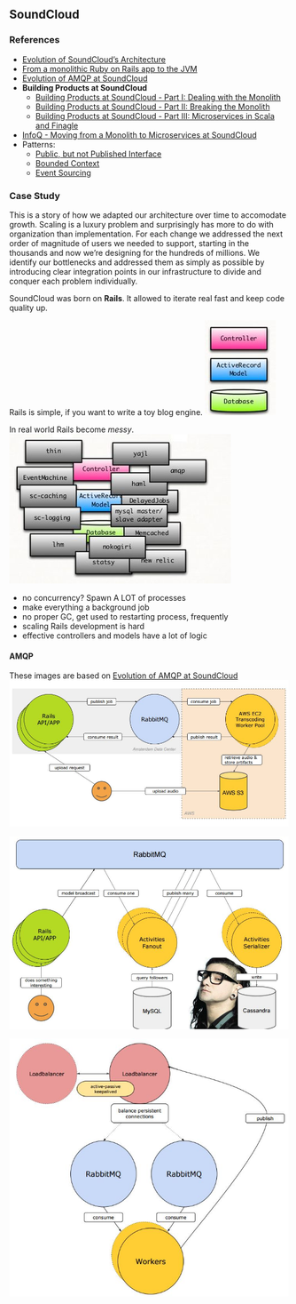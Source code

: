 ## SoundCloud

### References
- [Evolution of SoundCloud’s Architecture](https://developers.soundcloud.com/blog/evolution-of-soundclouds-architecture)
- [From a monolithic Ruby on Rails app to the JVM](http://www.slideshare.net/pcalcado/from-a-monolithic-ruby-on-rails-app-to-the-jvm)
- [Evolution of AMQP at SoundCloud][Evolution of AMQP at SoundCloud]
- **Building Products at SoundCloud**
    - [Building Products at SoundCloud - Part I: Dealing with the Monolith](https://developers.soundcloud.com/blog/building-products-at-soundcloud-part-1-dealing-with-the-monolith)
    - [Building Products at SoundCloud - Part II: Breaking the Monolith](https://developers.soundcloud.com/blog/building-products-at-soundcloud-part-2-breaking-the-monolith)
    - [Building Products at SoundCloud - Part III: Microservices in Scala and Finagle](https://developers.soundcloud.com/blog/building-products-at-soundcloud-part-3-microservices-in-scala-and-finagle)
- [InfoQ - Moving from a Monolith to Microservices at SoundCloud](http://www.infoq.com/news/2014/06/soundcloud-microservices)
- Patterns:
  - [Public, but not Published Interface](http://martinfowler.com/ieeeSoftware/published.pdf)
  - [Bounded Context](http://martinfowler.com/bliki/BoundedContext.html)
  - [Event Sourcing](http://martinfowler.com/eaaDev/EventSourcing.html)


### Case Study

This is a story of how we adapted our architecture over time to accomodate growth. Scaling is a luxury problem and surprisingly has more to do with organization than implementation. For each change we addressed the next order of magnitude of users we needed to support, starting in the thousands and now we’re designing for the hundreds of millions.  We identify our bottlenecks and addressed them as simply as possible by introducing clear integration points in our infrastructure to divide and conquer each problem individually.


SoundCloud was born on **Rails**. It allowed to iterate real fast and keep code quality up.

Rails is simple, if you want to write a toy blog engine.
![](images/soundcloud/pic0.jpg)

In real world Rails become *messy*.
![](images/soundcloud/pic1.jpg)

- no concurrency? Spawn A LOT of processes
- make everything a background job
- no proper GC, get used to restarting process, frequently
- scaling Rails development is hard
- effective controllers and models have a lot of logic


#### AMQP

These images are based on [Evolution of AMQP at SoundCloud]
![](images/soundcloud/am01.jpg)

![](images/soundcloud/am02.jpg)

![](images/soundcloud/am03.jpg)



[Evolution of AMQP at SoundCloud]: http://www.infoq.com/presentations/amqp-soundcloud
